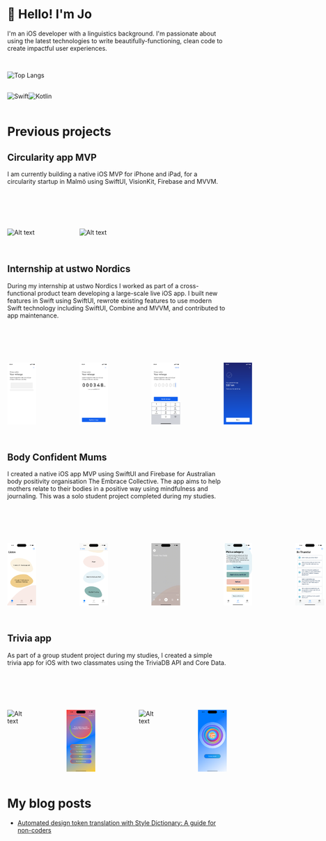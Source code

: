 # 👋     Hello! I'm Jo

I'm an iOS developer with a linguistics background. I'm passionate about using the latest technologies to write beautifully-functioning, clean code to create impactful user experiences.

<br/>

![Top Langs](https://github-readme-stats.vercel.app/api/top-langs/?username=yager-j&exclude_repo=jahai-vs-jedek,Models-of-linguistic-convergence-in-a-hunter-gatherer-community,my-portfolio) 

<br/>

<div>
  <img align="left" alt="Swift" src="https://img.shields.io/badge/Swift-F05138.svg?style=for-the-badge&logo=Swift&logoColor=white"/>
  <img align="left" alt="Kotlin" src="https://img.shields.io/badge/Kotlin-7F52FF.svg?style=for-the-badge&logo=Kotlin&logoColor=white"/>
</div>

<br/>
<br/>

# Previous projects

## Circularity app MVP 
I am currently building a native iOS MVP for iPhone and iPad, for a circularity startup in Malmö using SwiftUI, VisionKit, Firebase and MVVM.

<div style="margin-top:100px; display:flex; column-gap: 100px">
  <img width=13% src="images/GG-screen.gif" alt="Alt text" title="Optional title"/>
  <img width=13% src="images/GG-scan.gif" alt="Alt text" title="Optional title"/>
</div>

<br/>
<br/>

## Internship at ustwo Nordics
During my internship at ustwo Nordics I worked as part of a cross-functional product team developing a large-scale live iOS app. I built new features in Swift using SwiftUI, rewrote existing features to use modern Swift technology including SwiftUI, Combine and MVVM, and contributed to app maintenance.

<div style="margin-top:100px; display:flex; column-gap: 100px">
  <img width=13% src="images/SkeletonScreen.png" alt="Alt text" title="Optional title"/>
  <img width=13% src="images/YourMileage.png" alt="Alt text" title="Optional title"/>
  <img width=13% src="images/MilageInput.png" alt="Alt text" title="Optional title"/>
  <img width=13% src="images/Success.png" alt="Alt text" title="Optional title"/>
</div>

<br/>
<br/>

## Body Confident Mums
I created a native iOS app MVP using SwiftUI and Firebase for Australian body positivity organisation The Embrace Collective. The app aims to help mothers relate to their bodies in a positive way using mindfulness and journaling. This was a solo student project completed during my studies.

<div style="margin-top:100px; display:flex; column-gap: 100px">
  <img width=13% src="images/ListenTab.png" alt="Alt text" title="Optional title"/>
  <img width=13% src="images/Listen10minRecordings.png" alt="Alt text" title="Optional title"/>
  <img width=13% src="images/ThankYouBody-iPhone14Pro.gif" alt="Alt text" title="Optional title"/>
  <img width=13% src="images/JournalTabCategories.png" alt="Alt text" title="Optional title"/>
  <img width=13% src="images/JournalPromptsBeThankful.png" alt="Alt text" title="Optional title"/>
  <img width=13% src="images/JournalingSpeechToText-iPhone14Pro.gif" alt="Alt text" title="Optional title"/>
  <img width=13% src="images/BeKindChatbot-iPhone14Pro.gif" alt="Alt text" title="Optional title"/>
</div>

<br/>
<br/>

## Trivia app
As part of a group student project during my studies, I created a simple trivia app for iOS with two classmates using the TriviaDB API and Core Data.

<div style="margin-top:100px; display:flex; column-gap: 100px">
  <img width=13% src="images/StartScreen.gif" alt="Alt text" title="Optional title"/>
  <img width=13% src="images/JazzColorMode.png" alt="Alt text" title="Optional title"/>
  <img width=13% src="images/CustomizeScreen.gif" alt="Alt text" title="Optional title"/>
  <img width=13% src="images/StartBlue.png" alt="Alt text" title="Optional title"/>
</div>

<br/>

# My blog posts

<!-- BLOG-POST-LIST:START -->
- [Automated design token translation with Style Dictionary: A guide for non-coders](https://medium.com/@joyager/automated-design-token-translation-with-style-dictionary-2a8a3eab7e7c?source=rss-97bdfb24eaa1------2)
<!-- BLOG-POST-LIST:END -->

